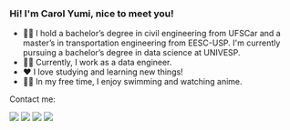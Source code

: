 ### Hi! I'm Carol Yumi, nice to meet you!

- 👩‍🎓 I hold a bachelor’s degree in civil engineering from UFSCar and a master’s in transportation engineering from EESC-USP. I'm currently pursuing a bachelor’s degree in data science at UNIVESP.
- 👩‍💻 Currently, I work as a data engineer.
- ❤ I love studying and learning new things!
- 🏊‍♀️ In my free time, I enjoy swimming and watching anime.


Contact me:

<div> 
  <a href="https://carolysg.github.io/" target="_blank"><img src="https://img.shields.io/badge/-Portfolio-%23AD0C6D?style=for-the-badge&Color=white" target="_blank"></a>
  <a href="https://drive.google.com/file/d/1eoNdQ4mV70rXC996lu9li9Kwot8Disl6/view?usp=sharing" target="_blank"><img src="https://img.shields.io/badge/-Resume-%23103B13?style=for-the-badge&Color=white" target="_blank"></a>
  <a href = "mailto:carolinagoshima@gmail.com"><img src="https://img.shields.io/badge/-Gmail-%23E65602?style=for-the-badge&logo=gmail&logoColor=white" target="_blank"></a>
  <a href="https://www.linkedin.com/in/carolyumi" target="_blank"><img src="https://img.shields.io/badge/-LinkedIn-%230077B5?style=for-the-badge&logo=linkedin&logoColor=white" target="_blank"></a>
</div>

